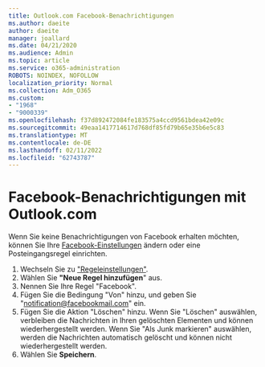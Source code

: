 ```yaml
---
title: Outlook.com Facebook-Benachrichtigungen
ms.author: daeite
author: daeite
manager: joallard
ms.date: 04/21/2020
ms.audience: Admin
ms.topic: article
ms.service: o365-administration
ROBOTS: NOINDEX, NOFOLLOW
localization_priority: Normal
ms.collection: Adm_O365
ms.custom:
- "1968"
- "9000339"
ms.openlocfilehash: f37d892472084fe183575a4ccd9561bdea42e09c
ms.sourcegitcommit: 49eaa1417714617d768df85fd79b65e35b6e5c83
ms.translationtype: MT
ms.contentlocale: de-DE
ms.lasthandoff: 02/11/2022
ms.locfileid: "62743787"
---
```

# <a name="facebook-notifications-using-outlookcom"></a>Facebook-Benachrichtigungen mit Outlook.com

Wenn Sie keine Benachrichtigungen von Facebook erhalten möchten, können Sie Ihre [Facebook-Einstellungen](https://aka.ms/facebook-notifications-settings) ändern oder eine Posteingangsregel einrichten.

1. Wechseln Sie zu ["Regeleinstellungen"](https://outlook.live.com/mail/options/mail/rules/inboxRules).
1. Wählen Sie **"Neue Regel hinzufügen**" aus.
1. Nennen Sie Ihre Regel "Facebook".
1. Fügen Sie die Bedingung "Von" hinzu, und geben Sie "notification@facebookmail.com" ein.
1. Fügen Sie die Aktion "Löschen" hinzu. Wenn Sie "Löschen" auswählen, verbleiben die Nachrichten in Ihren gelöschten Elementen und können wiederhergestellt werden. Wenn Sie "Als Junk markieren" auswählen, werden die Nachrichten automatisch gelöscht und können nicht wiederhergestellt werden.
1. Wählen Sie **Speichern**.